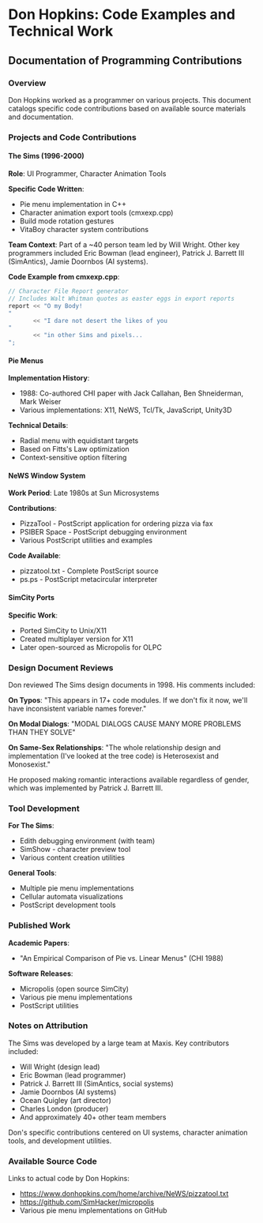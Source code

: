 # Don Hopkins: Code Examples and Technical Work
## Documentation of Programming Contributions

### Overview

Don Hopkins worked as a programmer on various projects. This document catalogs specific code contributions based on available source materials and documentation.

### Projects and Code Contributions

#### The Sims (1996-2000)
**Role**: UI Programmer, Character Animation Tools

**Specific Code Written**:
- Pie menu implementation in C++
- Character animation export tools (cmxexp.cpp)
- Build mode rotation gestures
- VitaBoy character system contributions

**Team Context**: 
Part of a ~40 person team led by Will Wright. Other key programmers included Eric Bowman (lead engineer), Patrick J. Barrett III (SimAntics), Jamie Doornbos (AI systems).

**Code Example from cmxexp.cpp**:
```cpp
// Character File Report generator
// Includes Walt Whitman quotes as easter eggs in export reports
report << "O my Body!
"
       << "I dare not desert the likes of you
" 
       << "in other Sims and pixels...
";
```

#### Pie Menus
**Implementation History**:
- 1988: Co-authored CHI paper with Jack Callahan, Ben Shneiderman, Mark Weiser
- Various implementations: X11, NeWS, Tcl/Tk, JavaScript, Unity3D

**Technical Details**:
- Radial menu with equidistant targets
- Based on Fitts's Law optimization
- Context-sensitive option filtering

#### NeWS Window System
**Work Period**: Late 1980s at Sun Microsystems

**Contributions**:
- PizzaTool - PostScript application for ordering pizza via fax
- PSIBER Space - PostScript debugging environment
- Various PostScript utilities and examples

**Code Available**: 
- pizzatool.txt - Complete PostScript source
- ps.ps - PostScript metacircular interpreter

#### SimCity Ports
**Specific Work**:
- Ported SimCity to Unix/X11
- Created multiplayer version for X11
- Later open-sourced as Micropolis for OLPC

### Design Document Reviews

Don reviewed The Sims design documents in 1998. His comments included:

**On Typos**: 
"This appears in 17+ code modules. If we don't fix it now, we'll have inconsistent variable names forever."

**On Modal Dialogs**:
"MODAL DIALOGS CAUSE MANY MORE PROBLEMS THAN THEY SOLVE"

**On Same-Sex Relationships**:
"The whole relationship design and implementation (I've looked at the tree code) is Heterosexist and Monosexist."

He proposed making romantic interactions available regardless of gender, which was implemented by Patrick J. Barrett III.

### Tool Development

**For The Sims**:
- Edith debugging environment (with team)
- SimShow - character preview tool
- Various content creation utilities

**General Tools**:
- Multiple pie menu implementations
- Cellular automata visualizations
- PostScript development tools

### Published Work

**Academic Papers**:
- "An Empirical Comparison of Pie vs. Linear Menus" (CHI 1988)

**Software Releases**:
- Micropolis (open source SimCity)
- Various pie menu implementations
- PostScript utilities

### Notes on Attribution

The Sims was developed by a large team at Maxis. Key contributors included:
- Will Wright (design lead)
- Eric Bowman (lead programmer) 
- Patrick J. Barrett III (SimAntics, social systems)
- Jamie Doornbos (AI systems)
- Ocean Quigley (art director)
- Charles London (producer)
- And approximately 40+ other team members

Don's specific contributions centered on UI systems, character animation tools, and development utilities.

### Available Source Code

Links to actual code by Don Hopkins:
- https://www.donhopkins.com/home/archive/NeWS/pizzatool.txt
- https://github.com/SimHacker/micropolis
- Various pie menu implementations on GitHub 